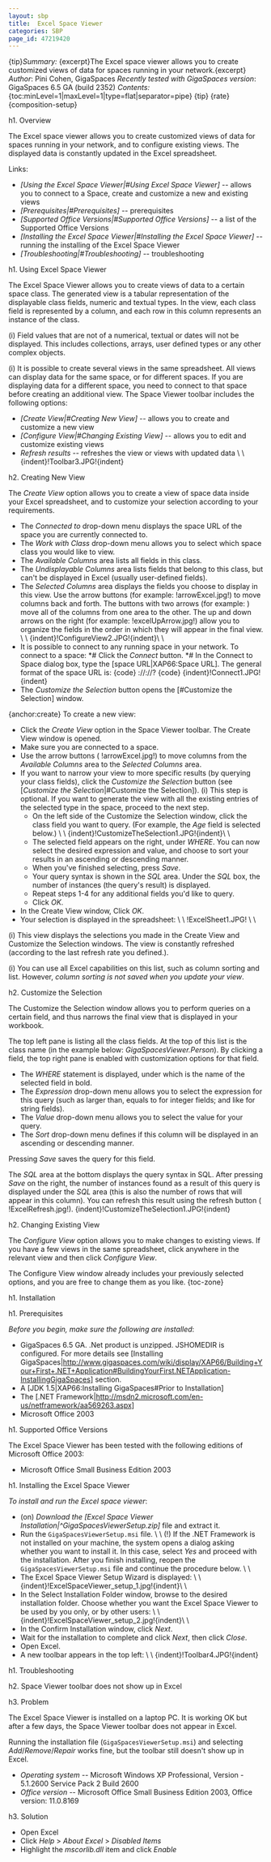 ```yaml
---
layout: sbp
title:  Excel Space Viewer
categories: SBP
page_id: 47219420
---
```


{tip}*Summary:* {excerpt}The Excel space viewer allows you to create customized views of data for spaces running in your network.{excerpt}
*Author*: Pini Cohen, GigaSpaces
*Recently tested with GigaSpaces version*: GigaSpaces 6.5 GA (build 2352)
*Contents:*
{toc:minLevel=1|maxLevel=1|type=flat|separator=pipe}
{tip}
{rate}
{composition-setup}

h1. Overview

The Excel space viewer allows you to create customized views of data for spaces running in your network, and to configure existing views. The displayed data is constantly updated in the Excel spreadsheet.

Links:
- *[*Using the Excel Space Viewer*|#Using Excel Space Viewer]* -- allows you to connect to a Space, create and customize a new and existing views
- *[*Prerequisites*|#Prerequisites]* -- prerequisites
- *[*Supported Office Versions*|#Supported Office Versions]* -- a list of the Supported Office Versions
- *[*Installing the Excel Space Viewer*|#Installing the Excel Space Viewer]* -- running the installing of the Excel Space Viewer
- *[*Troubleshooting*|#Troubleshooting]* -- troubleshooting

h1. Using Excel Space Viewer

The Excel Space Viewer allows you to create views of data to a certain space class. The generated view is a tabular representation of the displayable class fields, numeric and textual types. In the view, each class field is represented by a column, and each row in this column represents an instance of the class.

(i) Field values that are not of a numerical, textual or dates will not be displayed. This includes collections, arrays, user defined types or any other complex objects.

(i) It is possible to create several views in the same spreadsheet. All views can display data for the same space, or for different spaces. If you are displaying data for a different space, you need to connect to that space before creating an additional view.
The Space Viewer toolbar includes the following options:
- *[*Create View*|#Creating New View]* -- allows you to create and customize a new view
- *[*Configure View*|#Changing Existing View]* -- allows you to edit and customize existing views
- *Refresh results* -- refreshes the view or views with updated data
\\
\\
{indent}!Toolbar3.JPG!{indent}

h2. Creating New View

The *Create View* option allows you to create a view of space data inside your Excel spreadsheet, and to customize your selection according to your requirements.
- The *Connected to* drop-down menu displays the space URL of the space you are currently connected to.
- The *Work with Class* drop-down menu allows you to select which space class you would like to view.
- The *Available Columns* area lists all fields in this class.
- The *Undisplayable Columns* area lists fields that belong to this class, but can't be displayed in Excel (usually user-defined fields).
- The *Selected Columns* area displays the fields you choose to display in this view. Use the arrow buttons (for example: !arrowExcel.jpg!) to move columns back and forth. The buttons with two arrows (for example: ) move all of the columns from one area to the other. The up and down arrows on the right (for example: !excelUpArrow.jpg!) allow you to organize the fields in the order in which they will appear in the final view.
\\
\\
{indent}!ConfigureView2.JPG!{indent}\\
\\
- It is possible to connect to any running space in your network.
To connect to a space:
*# Click the *Connect* button.
*# In the Connect to Space dialog box, type the [space URL|XAP66:Space URL]. The general format of the space URL is:
{code}
<protocol>://<host name>:<port>/<container name>/<space name>?<properties>
{code}
{indent}!Connect1.JPG!{indent}
- The *Customize the Selection* button opens the [#Customize the Selection] window.

{anchor:create}
To create a new view:
- Click the *Create View* option in the Space Viewer toolbar. The Create View window is opened.
- Make sure you are connected to a space.
- Use the arrow buttons ( !arrowExcel.jpg!) to move columns from the *Available Columns* area to the *Selected Columns* area.
- If you want to narrow your view to more specific results (by querying your class fields), click the *Customize the Selection* button (see [*Customize the Selection*|#Customize the Selection]).
(i) This step is optional. If you want to generate the view with all the existing entries of the selected type in the space, proceed to the next step.
    - On the left side of the Customize the Selection window, click the class field you want to query. (For example, the *Age* field is selected below.)
\\
\\
{indent}!CustomizeTheSelection1.JPG!{indent}\\
\\
    - The selected field appears on the right, under *WHERE*. You can now select the desired expression and value, and choose to sort your results in an ascending or descending manner.
    - When you've finished selecting, press *Save*.
    - Your query syntax is shown in the *SQL* area. Under the *SQL* box, the number of instances (the query's result) is displayed.
    - Repeat steps 1-4 for any additional fields you'd like to query.
    - Click *OK*.
- In the Create View window, Click *OK*.
- Your selection is displayed in the spreadsheet:
\\
\\ !ExcelSheet1.JPG!
\\
\\

(i) This view displays the selections you made in the Create View and Customize the Selection windows. The view is constantly refreshed (according to the last refresh rate you defined.).

(i) You can use all Excel capabilities on this list, such as column sorting and list. However, *column sorting is not saved when you update your view*.

h2. Customize the Selection

The Customize the Selection window allows you to perform queries on a certain field, and thus narrows the final view that is displayed in your workbook.

The top left pane is listing all the class fields. At the top of this list is the class name (in the example below: *GigaSpacesViewer.Person*).
By clicking a field, the top right pane is enabled with customization options for that field.
- The *WHERE* statement is displayed, under which is the name of the selected field in bold.
- The *Expression* drop-down menu allows you to select the expression for this query (such as larger than, equals to for integer fields; and like for string fields).
- The *Value* drop-down menu allows you to select the value for your query.
- The *Sort* drop-down menu defines if this column will be displayed in an ascending or descending manner.

Pressing *Save* saves the query for this field.

The *SQL* area at the bottom displays the query syntax in SQL. After pressing *Save* on the right, the number of instances found as a result of this query is displayed under the *SQL* area (this is also the number of rows that will appear in this column). You can refresh this result using the refresh button ( !ExcelRefresh.jpg!).
{indent}!CustomizeTheSelection1.JPG!{indent}

h2. Changing Existing View

The *Configure View* option allows you to make changes to existing views. If you have a few views in the same spreadsheet, click anywhere in the relevant view and then click *Configure View*.

The Configure View window already includes your previously selected options, and you are free to change them as you like.
{toc-zone}

h1. Installation


h1. Prerequisites

*Before you begin, make sure the following are installed*:
- GigaSpaces 6.5 GA.
.Net product is unzipped.
JSHOMEDIR is configured.
For more details see [Installing GigaSpaces|http://www.gigaspaces.com/wiki/display/XAP66/Building+Your+First+.NET+Application#BuildingYourFirst.NETApplication-InstallingGigaSpaces] section.
- A [JDK 1.5|XAP66:Installing GigaSpaces#Prior to Installation]
- The [.NET Framework|http://msdn2.microsoft.com/en-us/netframework/aa569263.aspx]
- Microsoft Office 2003

h1. Supported Office Versions

The Excel Space Viewer has been tested with the following editions of Microsoft Office 2003:
- Microsoft Office Small Business Edition 2003

h1. Installing the Excel Space Viewer

*To install and run the Excel space viewer*:
- (on) *Download the [Excel Space Viewer Installation|^GigaSpacesViewerSetup.zip]* file and extract it.
- Run the `GigaSpacesViewerSetup.msi` file.
\\
\\ (!) If the .NET Framework is not installed on your machine, the system opens a dialog asking whether you want to install it. In this case, select *Yes* and proceed with the installation. After you finish installing, reopen the `GigaSpacesViewerSetup.msi` file and continue the procedure below.
\\
\\
- The Excel Space Viewer Setup Wizard is displayed:
\\
\\
{indent}!ExcelSpaceViewer_setup_1.jpg!{indent}\\
\\
- In the Select Installation Folder window, browse to the desired installation folder. Choose whether you want the Excel Space Viewer to be used by you only, or by other users:
\\
\\
{indent}!ExcelSpaceViewer_setup_2.jpg!{indent}\\
\\
- In the Confirm Installation window, click *Next*.
- Wait for the installation to complete and click *Next*, then click *Close*.
- Open Excel.
- A new toolbar appears in the top left:
\\
\\
{indent}!Toolbar4.JPG!{indent}

h1. Troubleshooting


h2. Space Viewer toolbar does not show up in Excel


h3. Problem

The Excel Space Viewer is installed on a laptop PC. It is working OK but after a few days, the Space Viewer toolbar does not appear in Excel.

Running the installation file (`GigaSpacesViewerSetup.msi`) and selecting *Add*/*Remove*/*Repair* works fine, but the toolbar still doesn't show up in Excel.
- *Operating system* -- Microsoft Windows XP Professional, Version - 5.1.2600 Service Pack 2 Build 2600
- *Office version* -- Microsoft Office Small Business Edition 2003, Office version: 11.0.8169

h3. Solution

- Open Excel
- Click *Help* > *About Excel* > *Disabled Items*
- Highlight the *mscorlib.dll* item and click *Enable*